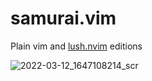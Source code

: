 # samurai.vim

Plain vim and [lush.nvim](https://github.com/rktjmp/lush.nvim) editions 


![2022-03-12_1647108214_scr](https://user-images.githubusercontent.com/39054834/158029604-7b45c648-5a30-4d82-b447-387a3b3442cd.png)
